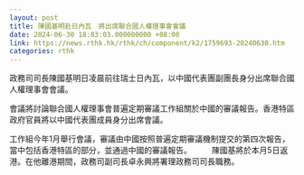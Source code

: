 ```yaml
---
layout: post
title: 陳國基明赴日內瓦　將出席聯合國人權理事會會議
date: 2024-06-30 18:03:03.000000000 +08:00
link: https://news.rthk.hk/rthk/ch/component/k2/1759693-20240630.htm
categories: rthk
---
```


政務司司長陳國基明日凌晨前往瑞士日內瓦，以中國代表團副團長身分出席聯合國人權理事會會議。

會議將討論聯合國人權理事會普遍定期審議工作組關於中國的審議報告。香港特區政府官員將以中國代表團成員身分出席會議。

工作組今年1月舉行會議，審議由中國按照普遍定期審議機制提交的第四次報告，當中包括香港特區的部分，並通過中國的審議報告。
　　 
陳國基將於本月5日返港。在他離港期間，政務司副司長卓永興將署理政務司司長職務。
